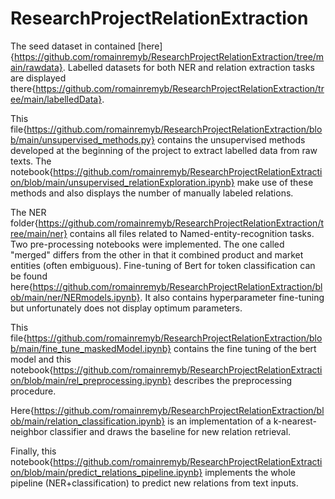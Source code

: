 # ResearchProjectRelationExtraction

The seed dataset in contained [here]{https://github.com/romainremyb/ResearchProjectRelationExtraction/tree/main/rawdata}. Labelled datasets for both NER and relation extraction tasks are displayed there{https://github.com/romainremyb/ResearchProjectRelationExtraction/tree/main/labelledData}.

This file{https://github.com/romainremyb/ResearchProjectRelationExtraction/blob/main/unsupervised_methods.py} contains the unsupervised methods developed at the beginning of the project to extract labelled data from raw texts. The notebook{https://github.com/romainremyb/ResearchProjectRelationExtraction/blob/main/unsupervised_relationExploration.ipynb} make use of these methods and also displays the number of manually labeled relations.

The NER folder{https://github.com/romainremyb/ResearchProjectRelationExtraction/tree/main/ner} contains all files related to Named-entity-recognition tasks. Two pre-processing notebooks were implemented. The one called "merged" differs from the other in that it combined product and market entities (often embiguous). Fine-tuning of Bert for token classification can be found here{https://github.com/romainremyb/ResearchProjectRelationExtraction/blob/main/ner/NERmodels.ipynb}. It also contains hyperparameter fine-tuning but unfortunately does not display optimum parameters.

This file{https://github.com/romainremyb/ResearchProjectRelationExtraction/blob/main/fine_tune_maskedModel.ipynb} contains the fine tuning of the bert model and this notebook{https://github.com/romainremyb/ResearchProjectRelationExtraction/blob/main/rel_preprocessing.ipynb} describes the preprocessing procedure.

Here{https://github.com/romainremyb/ResearchProjectRelationExtraction/blob/main/relation_classification.ipynb} is an implementation of a k-nearest-neighbor classifier and draws the baseline for new relation retrieval.

Finally, this notebook{https://github.com/romainremyb/ResearchProjectRelationExtraction/blob/main/predict_relations_pipeline.ipynb} implements the whole pipeline (NER+classification) to predict new relations from text inputs.
